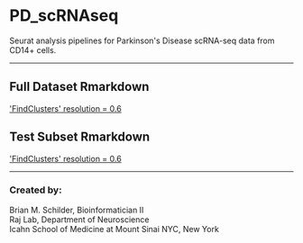 # PD_scRNAseq 
Seurat analysis pipelines for Parkinson's Disease scRNA-seq data from CD14+ cells.  

---  

## Full Dataset Rmarkdown   
['FindClusters' resolution = 0.6](https://rajlabmssm.github.io/PD_scRNAseq/run_seurat.html)  

## Test Subset Rmarkdown 
['FindClusters' resolution = 0.6](https://rajlabmssm.github.io/PD_scRNAseq/run_seurat_subsetData.html) 

---
### Created by:  
Brian M. Schilder, Bioinformatician II  
Raj Lab, Department of Neuroscience  
Icahn School of Medicine at Mount Sinai 
NYC, New York
